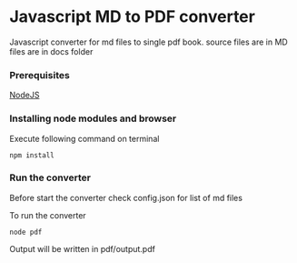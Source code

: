 # Javascript MD to PDF converter

Javascript converter for md files to single pdf book. 
source files are in MD files are in docs folder

### Prerequisites

[NodeJS](https://nodejs.org/en/)

### Installing node modules and browser

Execute following command on terminal

```
npm install
```

### Run the converter

Before start the converter check config.json for list of md files

To run the converter

```
node pdf
```

Output will be written in pdf/output.pdf

